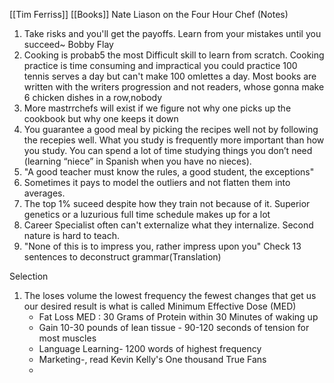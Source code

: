 [[Tim Ferriss]] [[Books]]
Nate Liason on the Four Hour Chef (Notes)


1. Take risks and you'll get the payoffs. Learn from your mistakes until you succeed~ Bobby Flay
2. Cooking is probab5 the most Difficult skill to learn from scratch. Cooking practice is time consuming and impractical you could practice 100 tennis serves a day but can't make 100 omlettes a day. Most books are written with the writers progression and not readers, whose gonna make 6 chicken dishes in a row,nobody 
3. More mastrrchefs will exist if we figure not why one picks up the cookbook but why one keeps it down
4. You guarantee a good meal by picking the recipes well not by following the recepies well.
What you study is frequently more important than how you study. You can spend a lot of time studying things you don’t need (learning “niece” in Spanish when you have no nieces).
1. "A good teacher must know the rules, a good student, the exceptions"
2. Sometimes it pays to model the outliers and not flatten them into averages.
3. The top 1% suceed despite how they train not because of it. Superior genetics or a luzurious full time schedule makes up for a lot
4. Career Specialist often can't externalize what they internalize. Second nature is hard to teach. 
5. "None of this is to impress you, rather impress upon you"
Check 13 sentences to deconstruct grammar(Translation)


Selection
1. The loses volume the lowest frequency the fewest changes that get us our desired result is what is called Minimum Effective Dose (MED)
    * Fat Loss MED : 30 Grams of Protein within 30 Minutes of waking up
    * Gain 10-30 pounds of lean tissue - 90-120 seconds of tension for most muscles
    * Language Learning- 1200 words of highest frequency
    * Marketing-, read Kevin Kelly's One thousand True Fans
    * 
